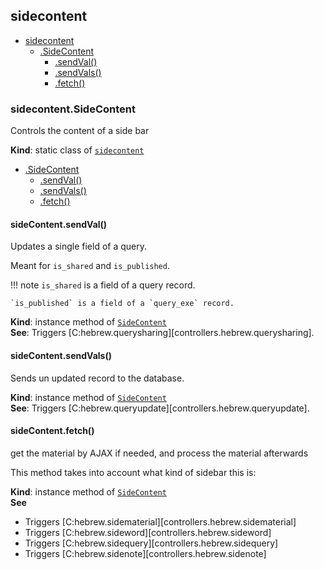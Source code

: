 <a name="module_sidecontent"></a>

## sidecontent

* [sidecontent](#module_sidecontent)
    * [.SideContent](#module_sidecontent.SideContent)
        * [.sendVal()](#module_sidecontent.SideContent+sendVal)
        * [.sendVals()](#module_sidecontent.SideContent+sendVals)
        * [.fetch()](#module_sidecontent.SideContent+fetch)

<a name="module_sidecontent.SideContent"></a>

### sidecontent.SideContent
Controls the content of a side bar

**Kind**: static class of [<code>sidecontent</code>](#module_sidecontent)  

* [.SideContent](#module_sidecontent.SideContent)
    * [.sendVal()](#module_sidecontent.SideContent+sendVal)
    * [.sendVals()](#module_sidecontent.SideContent+sendVals)
    * [.fetch()](#module_sidecontent.SideContent+fetch)

<a name="module_sidecontent.SideContent+sendVal"></a>

#### sideContent.sendVal()
Updates a single field of a query.

Meant for `is_shared` and `is_published`.

!!! note
    `is_shared` is a field of a query record.

    `is_published` is a field of a `query_exe` record.

**Kind**: instance method of [<code>SideContent</code>](#module_sidecontent.SideContent)  
**See**: Triggers [C:hebrew.querysharing][controllers.hebrew.querysharing].  
<a name="module_sidecontent.SideContent+sendVals"></a>

#### sideContent.sendVals()
Sends un updated record to the database.

**Kind**: instance method of [<code>SideContent</code>](#module_sidecontent.SideContent)  
**See**: Triggers [C:hebrew.queryupdate][controllers.hebrew.queryupdate].  
<a name="module_sidecontent.SideContent+fetch"></a>

#### sideContent.fetch()
get the material by AJAX if needed, and process the material afterwards

This method takes into account what kind of sidebar this is:

**Kind**: instance method of [<code>SideContent</code>](#module_sidecontent.SideContent)  
**See**

- Triggers [C:hebrew.sidematerial][controllers.hebrew.sidematerial]
- Triggers [C:hebrew.sideword][controllers.hebrew.sideword]
- Triggers [C:hebrew.sidequery][controllers.hebrew.sidequery]
- Triggers [C:hebrew.sidenote][controllers.hebrew.sidenote]

